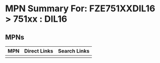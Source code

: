 



# MPN Summary For: FZE751XXDIL16 > 751xx : DIL16

## MPNs
  

|MPN|Direct Links|Search Links|
| :--- | :--- | :--- |
||||
